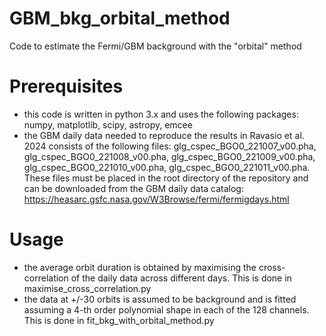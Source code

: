 # GBM_bkg_orbital_method
Code to estimate the Fermi/GBM background with the "orbital" method

# Prerequisites
- this code is written in python 3.x and uses the following packages: numpy, matplotlib, scipy, astropy, emcee
- the GBM daily data needed to reproduce the results in Ravasio et al. 2024 consists of the following files: glg_cspec_BGO0_221007_v00.pha, glg_cspec_BGO0_221008_v00.pha, glg_cspec_BGO0_221009_v00.pha, glg_cspec_BGO0_221010_v00.pha, glg_cspec_BGO0_221011_v00.pha. These files must be placed in the root directory of the repository and can be downloaded from the GBM daily data catalog: https://heasarc.gsfc.nasa.gov/W3Browse/fermi/fermigdays.html

# Usage
- the average orbit duration is obtained by maximising the cross-correlation of the daily data across different days. This is done in maximise_cross_correlation.py
- the data at +/-30 orbits is assumed to be background and is fitted assuming a 4-th order polynomial shape in each of the 128 channels. This is done in fit_bkg_with_orbital_method.py 
